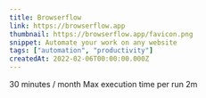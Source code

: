 ```yaml
---
title: Browserflow
link: https://browserflow.app
thumbnail: https://browserflow.app/favicon.png
snippet: Automate your work on any website
tags: ["automation", "productivity"]
createdAt: 2022-02-06T00:00:00.000Z
---
```

30 minutes / month
Max execution time per run
2m